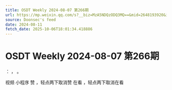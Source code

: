 ```yaml
---
title: OSDT Weekly 2024-08-07 第266期
url: https://mp.weixin.qq.com/s?__biz=MzA5NDQzODQ3MQ==&mid=2648193920&idx=2&sn=253c6e7f30a257cdcdc29bd5a7532293
source: Doonsec's feed
date: 2024-08-11
fetch_date: 2025-10-06T18:01:34.418886
---
```


# OSDT Weekly 2024-08-07 第266期

：
，
。

视频
小程序
赞
，轻点两下取消赞
在看
，轻点两下取消在看